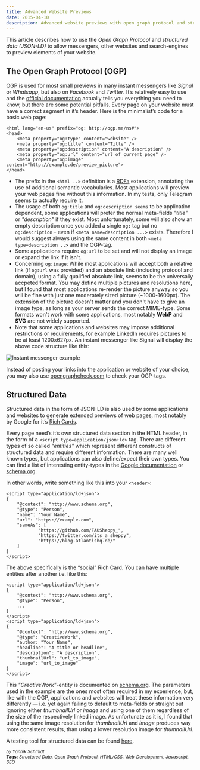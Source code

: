 ```yaml
---
title: Advanced Website Previews
date: 2015-04-10
description: Advanced website previews with open graph protocol and structured data
---
```


This article describes how to use the *Open Graph Protocol* and *structured data (JSON-LD)* to allow messengers, other websites and search-engines to preview elements of your website.

## The Open Graph Protocol (OGP)
OGP is used for most small previews in many instant messengers like *Signal* or *Whatsapp*, but also on *Facebook* and *Twitter*. It’s relatively easy to use and the [official documentation](http://ogp.me/) actually tells you everything you need to know, but there are some potential pitfalls. Every page on your website must have a correct segment in it’s header. Here is the minimalist’s code for a basic web page:

    <html lang="en-us" prefix="og: http://ogp.me/ns#">
    <head>
        <meta property="og:type" content="website" />
        <meta property="og:title" content="Title" />
        <meta property="og:description" content="A description" />
        <meta property="og:url" content="url_of_current_page" />
        <meta property="og:image" content="http://example.de/preview_picture">
    </head>

* The prefix in the `<html ..>` definition is a [RDFa](https://rdfa.info/) extension, annotating the use of additional semantic vocabularies. Most applications will preview your web pages fine without this information. In my tests, only Telegram seems to actually require it.
* The usage of both `og:title` and `og:description seems` to be application dependent, some applications will prefer the normal meta-fields *"title"* or *"description"* if they exist. Most unfortunately, some will also show an empty description once you added a single `og:` tag but no `og:description` - even if `<meta name=description ...>` exists. Therefore I would suggest always using the same content in both `<meta type=description ..>` and the OGP-tag.
* Some applications require `og:url` to be set and will not display an image or expand the link if it isn't.
* Concerning `og:image`: While most applications will accept both a relative link (if `og:url` was provided) and an absolute link (including protocol and domain), using a fully qualified absolute link, seems to be the universally accpeted format. You may define multiple pictures and resolutions here, but I found that most applications re-render the picture anyway so you will be fine with just one moderately sized picture (~1000-1600px). The extension of the picture doesn't matter and you don't have to give an image type, as long as your server sends the correct MIME-type. Some formats won't work with some applications, most notably **WebP** and **SVG** are not widely supported.
* Note that some applications and websites may impose additional restrictions or requirements, for example LinkedIn requires pictures to be at least 1200x627px. An instant messenger like Signal will display the above code structure like this:

![Instant messenger example](/web_previews/messenger_example_ogp.png)

Instead of posting your links into the application or website of your choice, you may also use [opengraphcheck.com](https://opengraphcheck.com/) to check your OGP-tags.

## Structured Data
Structured data in the form of JSON-LD is also used by some applications and websites to generate extended previews of web pages, most notably by Google for it’s [Rich Cards](https://webmasters.googleblog.com/2016/05/introducing-rich-cards.html).

Every page need’s it’s own structured data section in the HTML header, in the form of a `<script type=application/json+ld>` tag. There are different types of so called *"entities"* which represent different constructs of structured data and require different information. There are many well known types, but applications can also define/expect their own types. You can find a list of interesting entity-types in the [Google documentation](https://developers.google.com/search/docs/guides/search-gallery) or [schema.org](https://blog.atlantishq.de/post/website-previews/schema.org).

In other words, write something like this into your `<header>`:

    <script type="application/ld+json">
    {
        "@context": "http://www.schema.org",
        "@type": "Person",
        "name": "Your Name",
        "url": "https://example.com",
        "sameAs": [
                "https://github.com/FAUSheppy_",
                "https://twitter.com/its_a_sheppy",
                "https://blog.atlantishq.de/"
        ] 
    }
    </script>

The above specifically is the “social” Rich Card. You can have multiple entities after another i.e. like this:

    <script type="application/ld+json">
    {
        "@context": "http://www.schema.org",
        "@type": "Person",
        ...
    }
    </script>
    <script type="application/ld+json">
    {
        "@context": "http://www.schema.org",
        "@type": "CreativeWork",
        "author: "Your Name",
        "headline": "A title or headline",
        "description": "A description",
        "thumbnailUrl": "url_to_image",
        "image": "url_to_image"
    }
    </script>

This *"CreativeWork"*-entity is documented on [schema.org](https://schema.org/CreativeWork). The parameters used in the example are the ones most often required in my experience, but, like with the OGP, applications and websites will treat these information very differently — i.e. yet again failing to default to meta-fields or straight out ignoring either *thumbnailUrl* or *image* and using one of them regardless of the size of the respectively linked image. As unfortunate as it is, I found that using the same image resolution for *thumbnailUrl* and *image* produces way more consistent results, than using a lower resolution image for *thumnailUrl*.

A testing tool for structured data can be found [here](https://search.google.com/structured-data/testing-tool).

<sup style="font-style: italic;">by Yannik Schmidt</sup><br>
<sup>**Tags:** _Structured Data, Open Graph Protocol, HTML/CSS, Web-Development, Javascript, SEO_</sup>
